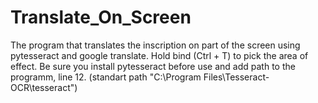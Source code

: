 # Translate_On_Screen
The program that translates the inscription on part of the screen using pytesseract and google translate.
Hold bind (Ctrl + T) to pick the area of effect.
Be sure you install pytesseract before use and add path to the programm, line 12. (standart path "C:\\Program Files\\Tesseract-OCR\\tesseract")
